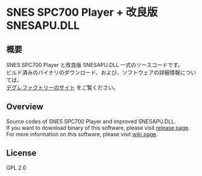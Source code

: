 # SNES SPC700 Player + 改良版 SNESAPU.DLL

## 概要

SNES SPC700 Player と改良版 SNESAPU.DLL 一式のソースコードです。  
ビルド済みのバイナリのダウンロード、および、ソフトウェアの詳細情報については、  
[デグレファクトリーのサイト](https://dgrfactory.jp/spcplay/index.html) をご覧ください。

## Overview

Source codes of SNES SPC700 Player and improved SNESAPU.DLL.  
If you want to download binary of this software, please visit [release page](https://github.com/dgrfactory/spcplay/releases/latest).  
For more information on this software, please visit [wiki page](https://github.com/dgrfactory/spcplay/wiki).

## License

GPL 2.0
